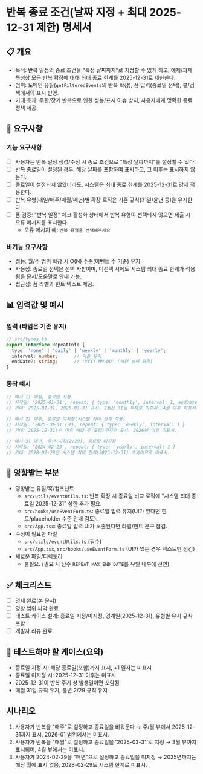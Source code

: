 # 반복 종료 조건(날짜 지정 + 최대 2025-12-31 제한) 명세서

## 📋 개요
- 목적: 반복 일정의 종료 조건을 "특정 날짜까지"로 지정할 수 있게 하고, 예제/과제 특성상 모든 반복 확장에 대해 최대 종료 한계를 2025-12-31로 제한한다.
- 범위: 도메인 유틸(`getFilteredEvents`의 반복 확장), 폼 입력(종료일 선택), 뷰/검색에서의 표시 반영.
- 기대 효과: 무한/장기 반복으로 인한 성능/표시 이슈 방지, 사용자에게 명확한 종료 정책 제공.

## 🎯 요구사항
### 기능 요구사항
- [ ] 사용자는 반복 일정 생성/수정 시 종료 조건으로 "특정 날짜까지"를 설정할 수 있다.
- [ ] 반복 종료일이 설정된 경우, 해당 날짜를 포함하여 표시하고, 그 이후는 표시하지 않는다.
- [ ] 종료일이 설정되지 않았더라도, 시스템은 최대 종료 한계를 2025-12-31로 강제 적용한다.
- [ ] 반복 유형(매일/매주/매월/매년)별 확장 로직은 기존 규칙(31일/윤년 등)을 유지한다.
 - [ ] 폼 검증: "반복 일정" 체크 활성화 상태에서 반복 유형이 선택되지 않으면 제출 시 오류 메시지를 표시한다.
   - 오류 메시지 예: `반복 유형을 선택해주세요`

### 비기능 요구사항
- 성능: 월/주 범위 확장 시 O(N) 수준(이벤트 수 기준) 유지.
- 사용성: 종료일 선택은 선택 사항이며, 미선택 시에도 시스템 최대 종료 한계가 적용됨을 문서/도움말로 안내 가능.
- 접근성: 폼 라벨과 힌트 텍스트 제공.

## 📊 입력값 및 예시
### 입력 (타입은 기존 유지)
```typescript
// src/types.ts
export interface RepeatInfo {
  type: 'none' | 'daily' | 'weekly' | 'monthly' | 'yearly';
  interval: number;      // 기존 유지
  endDate?: string;      // 'YYYY-MM-DD' (해당 날짜 포함)
}
```

### 동작 예시
```typescript
// 예시 1) 매월, 종료일 지정
// 시작일: '2025-01-31', repeat: { type: 'monthly', interval: 1, endDate: '2025-03-31' }
// 기대: 2025-01-31, 2025-03-31 표시. 2월은 31일 부재로 미표시. 4월 이후 미표시.

// 예시 2) 매주, 종료일 미지정(시스템 최대 한계 적용)
// 시작일: '2025-10-01'(수), repeat: { type: 'weekly', interval: 1 }
// 기대: 2025-12-31(수 이후 해당 주 포함)까지만 표시. 2026년 이후 미표시.

// 예시 3) 매년, 윤년 시작(2/29), 종료일 미지정
// 시작일: '2024-02-29', repeat: { type: 'yearly', interval: 1 }
// 기대: 2028-02-29은 시스템 최대 한계(2025-12-31) 초과이므로 미표시.
```

## 🔗 영향받는 부분
- 영향받는 유틸/훅/컴포넌트
  - `src/utils/eventUtils.ts`: 반복 확장 시 종료일 비교 로직에 "시스템 최대 종료일 2025-12-31" 상한 추가 필요.
  - `src/hooks/useEventForm.ts`: 종료일 입력 유지(UI가 있다면 힌트/placeholder 수준 안내 검토).
  - `src/App.tsx`: 종료일 입력 UI가 노출된다면 라벨/힌트 문구 점검.
- 수정이 필요한 파일
  - `src/utils/eventUtils.ts` (필수)
  - `src/App.tsx`, `src/hooks/useEventForm.ts` (UI가 있는 경우 텍스트만 점검)
- 새로운 파일/디렉토리
  - 불필요. (필요 시 상수 `REPEAT_MAX_END_DATE`를 유틸 내부에 선언)

## ✅ 체크리스트
- [ ] 명세 완료(본 문서)
- [ ] 영향 범위 파악 완료
- [ ] 테스트 케이스 설계: 종료일 지정/미지정, 경계일(2025-12-31), 유형별 유지 규칙 포함
- [ ] 개발자 리뷰 완료

## 🧪 테스트해야 할 케이스(요약)
- 종료일 지정 시: 해당 종료일(포함)까지 표시, +1 일자는 미표시
- 종료일 미지정 시: 2025-12-31 이후는 미표시
- 2025-12-31이 반복 주기 상 발생일이면 포함됨
- 매월 31일 규칙 유지, 윤년 2/29 규칙 유지

## 시나리오
1) 사용자가 반복을 "매주"로 설정하고 종료일을 비워둔다 → 주/월 뷰에서 2025-12-31까지 표시, 2026-01 범위에서는 미표시.
2) 사용자가 반복을 "매월"로 설정하고 종료일을 '2025-03-31'로 지정 → 3월 뷰까지 표시되며, 4월 뷰에서는 미표시.
3) 사용자가 2024-02-29을 "매년"으로 설정하고 종료일을 미지정 → 2025년까지는 해당 월에 표시 없음, 2028-02-29도 시스템 한계로 미표시.
